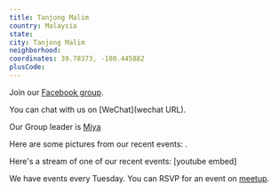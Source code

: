 ```yaml
---
title: Tanjong Malim
country: Malaysia
state: 
city: Tanjong Malim
neighborhood: 
coordinates: 39.78373, -100.445882
plusCode:
---
```

Join our [Facebook group](https://www.facebook.com/groups/free.code.camp.your.perak).

You can chat with us on [WeChat](wechat URL).

Our Group leader is [Miya](freecodecamp.org/miya)

Here are some pictures from our recent events:
![]().

Here's a stream of one of our recent events:
[youtube embed]

We have events every Tuesday. You can RSVP for an event on [meetup](meetupurl).
